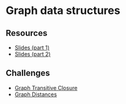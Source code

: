 # Graph data structures

## Resources

* [Slides (part 1)](https://slides.com/bbyunis/coder-s-workshop-1-4-6-8-10)
* [Slides (part 2)](https://slides.com/bbyunis/coder-s-workshop-2-5-7-9-11)

## Challenges

* [Graph Transitive Closure](../Coding-Challenges/graphTransitiveClosure)
* [Graph Distances](../Coding-Challenges/graphDistances)
